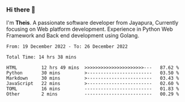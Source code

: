 ### Hi there 👋

I'm <b>Theis</b>. A passionate software developer from Jayapura, Currently focusing on Web platform development. Experience in Python Web Framework and Back end development using Golang.

 
 <!--START_SECTION:waka-->

```text
From: 19 December 2022 - To: 26 December 2022

Total Time: 14 hrs 38 mins

HTML         12 hrs 49 mins  >>>>>>>>>>>>>>>>>>>>>>---   87.62 %
Python       30 mins         >------------------------   03.50 %
Markdown     30 mins         >------------------------   03.43 %
JavaScript   22 mins         >------------------------   02.60 %
TOML         16 mins         -------------------------   01.83 %
Other        2 mins          -------------------------   00.29 %
```

<!--END_SECTION:waka-->

